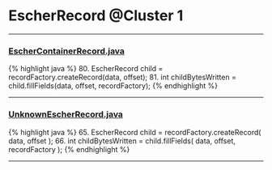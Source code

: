 # EscherRecord @Cluster 1

***

### [EscherContainerRecord.java](https://searchcode.com/codesearch/view/97383916/)
{% highlight java %}
80. EscherRecord child = recordFactory.createRecord(data, offset);
81. int childBytesWritten = child.fillFields(data, offset, recordFactory);
{% endhighlight %}

***

### [UnknownEscherRecord.java](https://searchcode.com/codesearch/view/97383865/)
{% highlight java %}
65. EscherRecord child = recordFactory.createRecord( data, offset );
66. int childBytesWritten = child.fillFields( data, offset, recordFactory );
{% endhighlight %}

***

